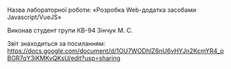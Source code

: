 Назва лабораторної роботи: «Розробка Web-додатка засобами Javascript/VueJS»

Виконав студент групи КВ-94 Зінчук М. С.

Звіт знаходиться за посиланням: https://docs.google.com/document/d/1OU7WODhlZ6nU6vHYJn2KcmYR4_oBGR7qY3jKMKvQKsU/edit?usp=sharing